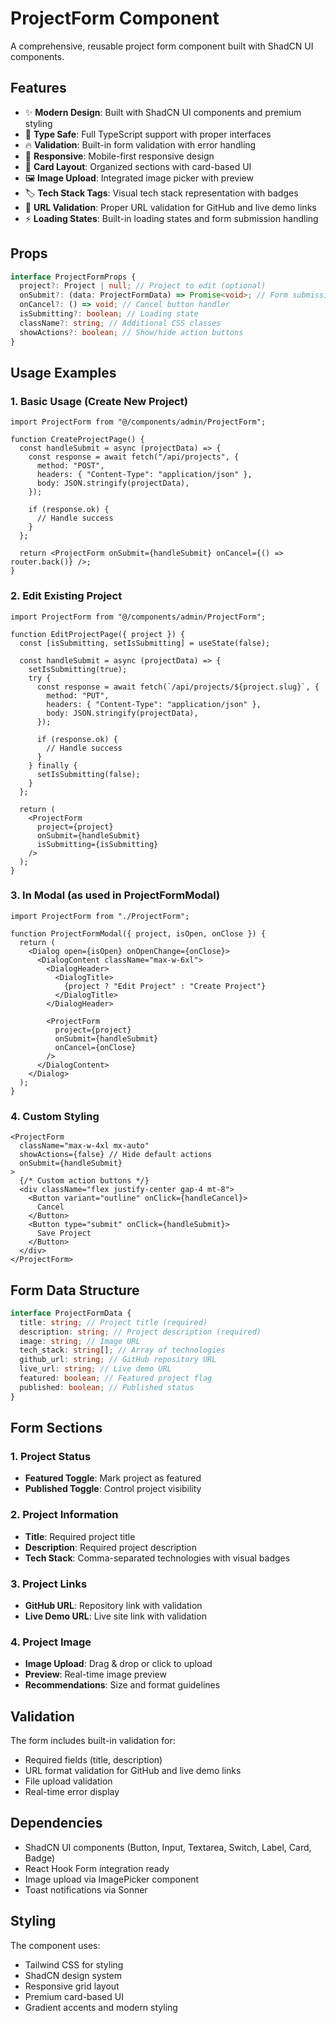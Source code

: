 # ProjectForm Component

A comprehensive, reusable project form component built with ShadCN UI components.

## Features

- ✨ **Modern Design**: Built with ShadCN UI components and premium styling
- 🎯 **Type Safe**: Full TypeScript support with proper interfaces
- 🔥 **Validation**: Built-in form validation with error handling
- 📱 **Responsive**: Mobile-first responsive design
- 🎨 **Card Layout**: Organized sections with card-based UI
- 🖼️ **Image Upload**: Integrated image picker with preview
- 🏷️ **Tech Stack Tags**: Visual tech stack representation with badges
- 🔗 **URL Validation**: Proper URL validation for GitHub and live demo links
- ⚡ **Loading States**: Built-in loading states and form submission handling

## Props

```typescript
interface ProjectFormProps {
  project?: Project | null; // Project to edit (optional)
  onSubmit?: (data: ProjectFormData) => Promise<void>; // Form submission handler
  onCancel?: () => void; // Cancel button handler
  isSubmitting?: boolean; // Loading state
  className?: string; // Additional CSS classes
  showActions?: boolean; // Show/hide action buttons
}
```

## Usage Examples

### 1. Basic Usage (Create New Project)

```tsx
import ProjectForm from "@/components/admin/ProjectForm";

function CreateProjectPage() {
  const handleSubmit = async (projectData) => {
    const response = await fetch("/api/projects", {
      method: "POST",
      headers: { "Content-Type": "application/json" },
      body: JSON.stringify(projectData),
    });

    if (response.ok) {
      // Handle success
    }
  };

  return <ProjectForm onSubmit={handleSubmit} onCancel={() => router.back()} />;
}
```

### 2. Edit Existing Project

```tsx
import ProjectForm from "@/components/admin/ProjectForm";

function EditProjectPage({ project }) {
  const [isSubmitting, setIsSubmitting] = useState(false);

  const handleSubmit = async (projectData) => {
    setIsSubmitting(true);
    try {
      const response = await fetch(`/api/projects/${project.slug}`, {
        method: "PUT",
        headers: { "Content-Type": "application/json" },
        body: JSON.stringify(projectData),
      });

      if (response.ok) {
        // Handle success
      }
    } finally {
      setIsSubmitting(false);
    }
  };

  return (
    <ProjectForm
      project={project}
      onSubmit={handleSubmit}
      isSubmitting={isSubmitting}
    />
  );
}
```

### 3. In Modal (as used in ProjectFormModal)

```tsx
import ProjectForm from "./ProjectForm";

function ProjectFormModal({ project, isOpen, onClose }) {
  return (
    <Dialog open={isOpen} onOpenChange={onClose}>
      <DialogContent className="max-w-6xl">
        <DialogHeader>
          <DialogTitle>
            {project ? "Edit Project" : "Create Project"}
          </DialogTitle>
        </DialogHeader>

        <ProjectForm
          project={project}
          onSubmit={handleSubmit}
          onCancel={onClose}
        />
      </DialogContent>
    </Dialog>
  );
}
```

### 4. Custom Styling

```tsx
<ProjectForm
  className="max-w-4xl mx-auto"
  showActions={false} // Hide default actions
  onSubmit={handleSubmit}
>
  {/* Custom action buttons */}
  <div className="flex justify-center gap-4 mt-8">
    <Button variant="outline" onClick={handleCancel}>
      Cancel
    </Button>
    <Button type="submit" onClick={handleSubmit}>
      Save Project
    </Button>
  </div>
</ProjectForm>
```

## Form Data Structure

```typescript
interface ProjectFormData {
  title: string; // Project title (required)
  description: string; // Project description (required)
  image: string; // Image URL
  tech_stack: string[]; // Array of technologies
  github_url: string; // GitHub repository URL
  live_url: string; // Live demo URL
  featured: boolean; // Featured project flag
  published: boolean; // Published status
}
```

## Form Sections

### 1. Project Status

- **Featured Toggle**: Mark project as featured
- **Published Toggle**: Control project visibility

### 2. Project Information

- **Title**: Required project title
- **Description**: Required project description
- **Tech Stack**: Comma-separated technologies with visual badges

### 3. Project Links

- **GitHub URL**: Repository link with validation
- **Live Demo URL**: Live site link with validation

### 4. Project Image

- **Image Upload**: Drag & drop or click to upload
- **Preview**: Real-time image preview
- **Recommendations**: Size and format guidelines

## Validation

The form includes built-in validation for:

- Required fields (title, description)
- URL format validation for GitHub and live demo links
- File upload validation
- Real-time error display

## Dependencies

- ShadCN UI components (Button, Input, Textarea, Switch, Label, Card, Badge)
- React Hook Form integration ready
- Image upload via ImagePicker component
- Toast notifications via Sonner

## Styling

The component uses:

- Tailwind CSS for styling
- ShadCN design system
- Responsive grid layout
- Premium card-based UI
- Gradient accents and modern styling
